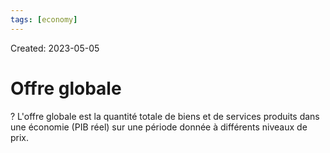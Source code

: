 ```yaml
---
tags: [economy] 
---
```

Created: 2023-05-05

# Offre globale
?
L'offre globale est la quantité totale de biens et de services produits dans une économie (PIB réel) sur une période donnée à différents niveaux de prix.